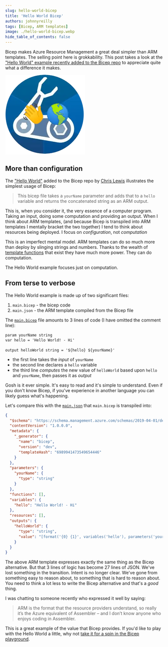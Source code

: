 ```yaml
---
slug: hello-world-bicep
title: 'Hello World Bicep'
authors: johnnyreilly
tags: [Bicep, ARM templates]
image: ./hello-world-bicep.webp
hide_table_of_contents: false
---
```


Bicep makes Azure Resource Management a great deal simpler than ARM templates. The selling point here is grokkability. This post takes a look at the ["Hello World" example recently added to the Bicep repo](https://github.com/Azure/bicep/pull/2011) to appreciate quite what a difference it makes.

![hello world bicep](hello-world-bicep.webp)

<!--truncate-->

## More than configuration

The ["Hello World"](https://github.com/Azure/bicep/tree/187d4d2047dc83c69695ba79761f552bcb00c319/docs/examples/000/01-hello-world) added to the Bicep repo by [Chris Lewis](https://github.com/ChristopherGLewis) illustrates the simplest usage of Bicep:

> This bicep file takes a `yourName` parameter and adds that to a `hello` variable and returns the concatenated string as an ARM output.

This is, when you consider it, the very essence of a computer program. Taking an input, doing some computation and providing an output. When I think about ARM templates, (and because Bicep is transpiled into ARM templates I mentally bracket the two together) I tend to think about resources being deployed. I focus on _configuration_, not _computation_

This is an imperfect mental model. ARM templates can do so much more than deploy by slinging strings and numbers. Thanks to the wealth of [template functions](https://docs.microsoft.com/en-us/azure/azure-resource-manager/templates/template-functions) that exist they have much more power. They can do computation.

The Hello World example focuses just on computation.

## From terse to verbose

The Hello World example is made up of two significant files:

1. `main.bicep` - the bicep code
2. `main.json` - the ARM template compiled from the Bicep file

The [`main.bicep`](https://github.com/Azure/bicep/blob/187d4d2047dc83c69695ba79761f552bcb00c319/docs/examples/000/01-hello-world/main.bicep) file amounts to 3 lines of code (I have omitted the comment line):

```bicep
param yourName string
var hello = 'Hello World! - Hi'

output helloWorld string = '${hello} ${yourName}'
```

- the first line takes the _input_ of `yourName`
- the second line declares a `hello` variable
- the third line _computes_ the new value of `helloWorld` based upon `hello` and `yourName`, then passes it as _output_

Gosh is it ever simple. It's easy to read and it's simple to understand. Even if you don't know Bicep, if you've experience in another language you can likely guess what's happening.

Let's compare this with the [`main.json`](https://github.com/Azure/bicep/blob/187d4d2047dc83c69695ba79761f552bcb00c319/docs/examples/000/01-hello-world/main.json) that `main.bicep` is transpiled into:

```json
{
  "$schema": "https://schema.management.azure.com/schemas/2019-04-01/deploymentTemplate.json#",
  "contentVersion": "1.0.0.0",
  "metadata": {
    "_generator": {
      "name": "bicep",
      "version": "dev",
      "templateHash": "6989941473549654446"
    }
  },
  "parameters": {
    "yourName": {
      "type": "string"
    }
  },
  "functions": [],
  "variables": {
    "hello": "Hello World! - Hi"
  },
  "resources": [],
  "outputs": {
    "helloWorld": {
      "type": "string",
      "value": "[format('{0} {1}', variables('hello'), parameters('yourName'))]"
    }
  }
}
```

The above ARM template expresses exactly the same thing as the Bicep alternative. But that 3 lines of logic has become 27 lines of JSON. We've lost something in the transition. Intent is no longer clear. We've gone from something easy to reason about, to something that is hard to reason about. You need to think a lot less to write the Bicep alternative and that's a _good_ thing.

I was chatting to someone recently who expressed it well by saying:

> ARM is the format that the resource providers understand, so really it’s the Azure equivalent of Assembler – and I don’t know anyone who enjoys coding in Assembler.

This is a great example of the value that Bicep provides. If you'd like to play with the Hello World a little, why not [take it for a spin in the Bicep playground](https://aka.ms/bicepdemo#eJzT1w9OzC3ISVXISM3JyVcozy/KSeEqSCxKzFWozC8t8kvMTVUoLinKzEvnKkssgqqyVVD3ADPCQcoVFXQVPDLVubjyS0sKSksgasAyUJ0g9SrVYOFaBZVqmLm16gCvlitr).
